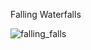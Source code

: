 Falling Waterfalls

![falling_falls](https://github.com/user-attachments/assets/77d85579-d064-4ce3-b9cd-80eeb405144b)
